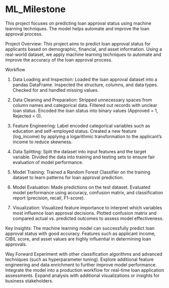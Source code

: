 # ML_Milestone
This project focuses on predicting loan approval status using machine learning techniques. The model helps automate and improve the loan approval process. 

Project Overview:
This project aims to predict loan approval status for applicants based on demographic, financial, and asset information. Using a real-world dataset, we apply machine learning techniques to automate and improve the accuracy of the loan approval process.

Workflow

1. Data Loading and Inspection:
Loaded the loan approval dataset into a pandas DataFrame.
Inspected the structure, columns, and data types.
Checked for and handled missing values.

2. Data Cleaning and Preparation:
Stripped unnecessary spaces from column names and categorical data.
Filtered out records with unclear loan status.
Encoded the loan status into binary values (Approved = 1, Rejected = 0).

3. Feature Engineering:
Label encoded categorical variables such as education and self-employed status.
Created a new feature (log_income) by applying a logarithmic transformation to the applicant’s income to reduce skewness.

4. Data Splitting:
Split the dataset into input features and the target variable.
Divided the data into training and testing sets to ensure fair evaluation of model performance.

5. Model Training:
Trained a Random Forest Classifier on the training dataset to learn patterns for loan approval prediction.

6. Model Evaluation:
Made predictions on the test dataset.
Evaluated model performance using accuracy, confusion matrix, and classification report (precision, recall, F1-score).

7. Visualization:
Visualized feature importance to interpret which variables most influence loan approval decisions.
Plotted confusion matrix and compared actual vs. predicted outcomes to assess model effectiveness.

Key Insights:
The machine learning model can successfully predict loan approval status with good accuracy.
Features such as applicant income, CIBIL score, and asset values are highly influential in determining loan approvals.

Way Forward
Experiment with other classification algorithms and advanced techniques (such as hyperparameter tuning).
Explore additional feature engineering and data enrichment to further improve model performance.
Integrate the model into a production workflow for real-time loan application assessments.
Expand analysis with additional visualizations or insights for business stakeholders.

